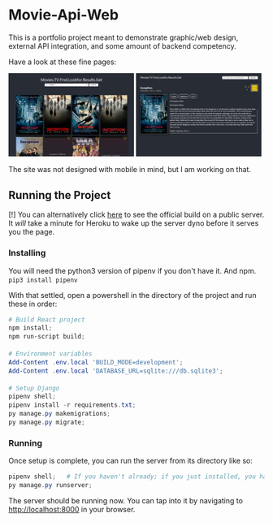 # Movie-Api-Web

This is a portfolio project meant to demonstrate graphic/web design, external API integration,
and some amount of backend competency.

Have a look at these fine pages:

<span float="left">
  <img src="github-show/search-page.png" alt="search page" width="49%" />
  <img src="github-show/detail-page.png" alt="details page" width="49%" />
</span>

The site was not designed with mobile in mind, but I am working on that.

## Running the Project

[!] You can alternatively click [here](https://xpg-movie-api-web.herokuapp.com) to see
the official build on a public server. It *will* take a minute for Heroku to wake up the
server dyno before it serves you the page.

### Installing

You will need the python3 version of pipenv if you don't have it. And npm.  
`pip3 install pipenv`

With that settled, open a powershell in the directory of the project and run these in order:

```powershell
# Build React project
npm install;
npm run-script build;

# Environment variables
Add-Content .env.local 'BUILD_MODE=development';
Add-Content .env.local 'DATABASE_URL=sqlite:///db.sqlite3';

# Setup Django
pipenv shell;
pipenv install -r requirements.txt;
py manage.py makemigrations;
py manage.py migrate;
```

### Running

Once setup is complete, you can run the server from its directory like so:

```powershell
pipenv shell;   # If you haven't already; if you just installed, you have.
py manage.py runserver;
```

The server should be running now. You can tap into it by navigating to
[http://localhost:8000](http://localhost:8000) in your browser.
